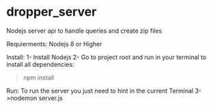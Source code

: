 # dropper_server
Nodejs server api to handle queries and create zip files

Requierments: 
Nodejs 8 or Higher

Install:
1- Install Nodejs 
2- Go to project root and run in your terminal to install all dependencies: 
  >npm install

Run:
To run the server you just need to hint in the current Terminal
3- >nodemon server.js
